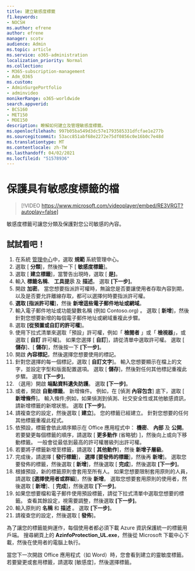 ```yaml
---
title: 建立敏感度標籤
f1.keywords:
- NOCSH
ms.author: efrene
author: efrene
manager: scotv
audience: Admin
ms.topic: article
ms.service: o365-administration
localization_priority: Normal
ms.collection:
- M365-subscription-management
- Adm_O365
ms.custom:
- AdminSurgePortfolio
- adminvideo
monikerRange: o365-worldwide
search.appverid:
- BCS160
- MET150
- MOE150
description: 瞭解如何建立及管理敏感度標籤。
ms.openlocfilehash: 997b05ba549d3dc57e1793585331dfcfae1e277b
ms.sourcegitcommit: 53acc851abf68e2272e75df0856c0e16b0c7e48d
ms.translationtype: MT
ms.contentlocale: zh-TW
ms.lasthandoff: 04/02/2021
ms.locfileid: "51578936"
---
```

# <a name="protect-documents-with-sensitivity-labels"></a>保護具有敏感度標籤的檔

> [!VIDEO https://www.microsoft.com/videoplayer/embed/RE3VRGT?autoplay=false]

敏感度標籤可讓您分類及保護對您公司敏感的內容。

## <a name="try-it"></a>試試看吧！

1. 在系統 [管理中心](https://admin.microsoft.com)中，選取 **規範** 系統管理中心。
1. 選取 [ **分類**]，然後按一下 [ **敏感度標籤**]。
1. 選取 [ **建立標籤**]，當警告出現時，選取 [ **是]**。
1. 輸入 **標籤名稱**、 **工具提示** 及 **描述**。 選取 **[下一步]**。
1. 開啟 **加密**。 當您想要指派許可權時，無論您是否要讓使用者存取內容到期，以及是否要允許離線存取，都可以選擇何時要指派許可權。
1. **選取 [指派許可權**]，然後 **新增這些電子郵件地址或網域**。
1. 輸入電子郵件地址或功能變數名稱 (例如 Contoso.org) 。  選取 [ **新增**]，然後針對您想要新增的每個電子郵件地址或網域重複此步驟。
1. 選取 **[從預置或自訂的許可權**]。
1. 使用下拉式清單來選取「預設」許可權，例如「 **檢閱者** 」或「 **檢視器**」，或選取 [ **自訂** 許可權]。 如果您選擇 [ **自訂**]，請從清單中選取許可權。 選取 [ **儲存**]、[ **儲存**]，然後按一下 **[下一步]**。
1. 開啟 **內容標記**，然後選擇您想要使用的標記。
1. 針對您選擇的每一個標記，選取 [ **自訂文字**]。 輸入您想要顯示在檔上的文字，並設定字型和版面配置選項。 選取 [ **儲存**]，然後對任何其他標記重複此步驟。 選取 **[下一步]**。
1. （選用）開啟 **端點資料遺失防護**。 選取 **[下一步]**。
1. 或者，開啟 **自動標籤**。 新增條件。 例如，在 [偵測 **內容包含**] 底下，選取 [ **新增條件**]。 輸入條件;例如，如果偵測到偵測、社交安全性或其他敏感資訊，請新增標籤的新增狀態。 選取 **[下一步]**。
1. 請複查您的設定，然後選取 [ **建立**]。 您的標籤已經建立。 針對您想要的任何其他標籤重複此程式。
1. 依預設，標籤會依此順序顯示在 Office 應用程式中： **機密**、 **內部** 及 **公開**。 若要變更每個標籤的順序，請選取 [ **更多動作** (省略號) ]，然後向上或向下移動標籤。 一般會從最低到最高的許可權層級列出許可權。
1. 若要將子標籤新增至標籤，請選取 [ **其他動作**]，然後 **新增子層級**。
1. 完成後，請選擇 [ **發行標籤**]， **選擇 [要發佈的標籤**]，然後再 **新增**]。 選取您要發佈的標籤，然後選取 [ **新增**]，然後選取 [ **完成**]，然後選取 **[下一步]**。
1. 根據預設，新的標籤原則會套用至所有人。 如果您想要限制套用原則的人員，請選取 **[選擇使用者或群組**]，然後 **新增**。 選取您想要套用原則的使用者，然後選取 [ **新增**]、[ **完成**]，然後選取 **[下一步]**。
1. 如果您想要檔和電子郵件使用預設標籤，請從下拉式清單中選取您想要的標籤。 查看其餘設定，視需要調整，然後選取 **[下一步]**。
1. 輸入原則的 **名稱** 和 **描述** 。 選取 **[下一步]**。
1. 請複查您的設定，然後選取 [ **發佈**]。

為了讓您的標籤能夠運作，每個使用者都必須下載 Azure 資訊保護統一的標籤用戶端。 搜尋網頁上的 **AzinfoProtection_UL.exe**，然後從 Microsoft 下載中心下載，然後在使用者的電腦上執行。

當您下一次開啟 Office 應用程式（如 Word）時，您會看到建立的靈敏度標籤。 若要變更或套用標籤，請選取 [敏感度]，然後選擇標籤。

